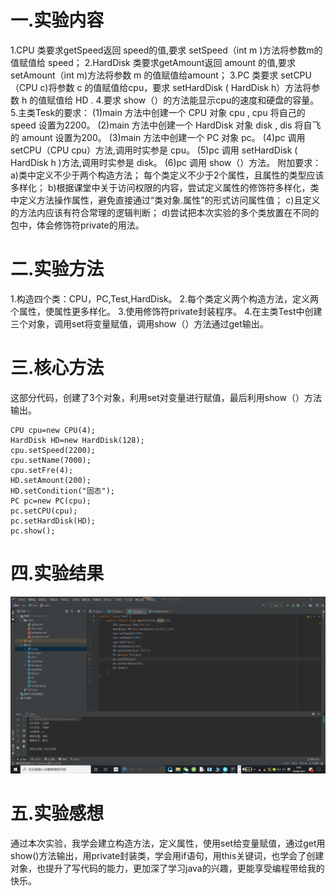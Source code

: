 # 一.实验内容
1.CPU 类要求getSpeed返回 speed的值,要求 setSpeed（int m )方法将参数m的值赋值给 speed；
2.HardDisk 类要求getAmount返回 amount 的值,要求 setAmount（int m)方法将参数 m 的值赋值给amount；
3.PC 类要求 setCPU（CPU c)将参数 c 的值赋值给cpu，要求 setHardDisk ( HardDisk h）方法将参数 h 的值赋值给 HD .
4.要求 show（）的方法能显示cpu的速度和硬盘的容量。
5.主类Tesk的要求：
(1)main 方法中创建一个 CPU 对象 cpu , cpu 将自己的 speed 设置为2200。
(2)main 方法中创建一个 HardDisk 对象 disk , dis 将自飞的 amount 设置为200。
(3)main 方法中创建一个 PC 对象 pc。
(4)pc 调用 setCPU（CPU cpu）方法,调用时实参是 cpu。
(5)pc 调用 setHardDisk ( HardDisk h )方法,调用时实参是 disk。
(6)pc 调用 show（）方法。
附加要求：
a)类中定义不少于两个构造方法； 每个类定义不少于2个属性，且属性的类型应该多样化；
b)根据课堂中关于访问权限的内容，尝试定义属性的修饰符多样化，类中定义方法操作属性，避免直接通过“类对象.属性”的形式访问属性值；
c)且定义的方法内应该有符合常理的逻辑判断；
d)尝试把本次实验的多个类放置在不同的包中，体会修饰符private的用法。
# 二.实验方法
1.构造四个类：CPU，PC,Test,HardDisk。
2.每个类定义两个构造方法，定义两个属性，使属性更多样化。
3.使用修饰符private封装程序。
4.在主类Test中创建三个对象，调用set将变量赋值，调用show（）方法通过get输出。
# 三.核心方法
这部分代码，创建了3个对象，利用set对变量进行赋值，最后利用show（）方法输出。
 ```  
 CPU cpu=new CPU(4);
 HardDisk HD=new HardDisk(128);
 cpu.setSpeed(2200);
 cpu.setName(7000);
 cpu.setFre(4);
 HD.setAmount(200);
 HD.setCondition("固态");
 PC pc=new PC(cpu);
 pc.setCPU(cpu);
 pc.setHardDisk(HD);
 pc.show();
   ```
# 四.实验结果
![](https://github.com/buruopeng/java/blob/main/4b5160b65c6c5e911fb20e51e926089.png "")
# 五.实验感想
通过本次实验，我学会建立构造方法，定义属性，使用set给变量赋值，通过get用show()方法输出，用private封装类，学会用if语句，用this关键词，也学会了创建对象，也提升了写代码的能力，更加深了学习java的兴趣，更能享受编程带给我的快乐。


       
